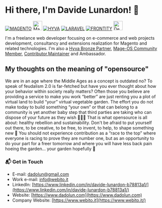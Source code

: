 # Hi there, I'm Davide Lunardon! 👋

<a href="https://github.com/magento" target="_blank">![MAGENTO](https://avatars.githubusercontent.com/u/168457?s=40&v=4)</a>
<a href="https://mage-os.org/" target="_blank"><img src="https://mage-os.org/wp-content/uploads/2023/08/Mage-OS-Community-Member.png" alt="Mage-OS Logo" height="30" style="max-width: 100%;"></a>
<a href="https://www.hyva.io/suppliers#Italy" target="_blank">![HYVA](https://avatars.githubusercontent.com/u/71124897?s=40&v=4)</a>
<a href="https://github.com/laravel/laravel" target="_blank">![LARAVEL](https://avatars.githubusercontent.com/u/958072?s=40&v=4)</a>
<a href="https://github.com/frontity" target="_blank">![FRONTITY](https://avatars.githubusercontent.com/u/36308514?s=40&v=4)</a>
<a href="https://github.com/deployphp/deployer" target="_blank"><img src="https://deployer.org/img/logo.svg" alt="Deployer Logo" height="30" style="max-width: 100%;"></a>

I'm a freelance web developer focusing on e-commerce and web projects development, consultancy and extensions realization for Magento and related technologies.
I'm also a [Hyva Bronze Partner](https://www.hyva.io/suppliers#Italy), [Mage-OS Community Member](https://mage-os.org/community/), [Contributor](https://mage-os.org/updates/revitalizing-magento-through-mage-os-and-smarter-frontend-design/),[Maintainer](https://github.com/mage-os/terraform/pull/123) and Ambassador.


## My thoughts on the meaning of "opensource"

We are in an age where the Middle Ages as a concept is outdated no? 
To speak of feudalism 2.0 is far-fetched but have you ever thought about how your behavior within society really matters? 
Often those you believe are providing a service to make you work “better” are just renting you a plot of virtual land to build “your” virtual vegetable garden. 
The effort you do not make today to build something “your own” or that can belong to a community is yet another baby step that third parties are taking who can dispose of your future as they wish 🙈🙉🙊 
That is what opensource is all about: healthy rebellion and sustainability.
Don't be afraid to put yourself out there, to be creative, to be free, to invent, to help, to shape something new 🧡
You should not experience contribution as a “race to the top” where everyone is racing to prove they are number one, but as an opportunity to do your part for a freer tomorrow and where you will have less back pain hoeing the garden... your garden hopefully 🌱


### 📬 Get in Touch
 - E-mail: dadolun@gmail.com
 - Work e-mail: info@webito.it
 - LinkedIn: [https://www.linkedin.com/in/davide-lunardon-b78813a1/](https://www.linkedin.com/in/davide-lunardon-b78813a1/)
 - Website: [https://www.dadolun.com](https://www.dadolun.com)
 - Company Website: [https://www.webito.it](https://www.webito.it/)
